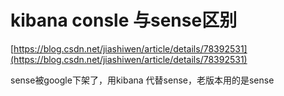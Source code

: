 # kibana consle 与sense区别

[https://blog.csdn.net/jiashiwen/article/details/78392531](https://blog.csdn.net/jiashiwen/article/details/78392531)

  


  


  


sense被google下架了，用kibana 代替sense，老版本用的是sense

